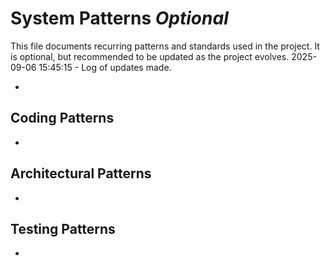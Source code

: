 # System Patterns _Optional_

This file documents recurring patterns and standards used in the project.
It is optional, but recommended to be updated as the project evolves.
2025-09-06 15:45:15 - Log of updates made.

-

## Coding Patterns

-

## Architectural Patterns

-

## Testing Patterns

-
